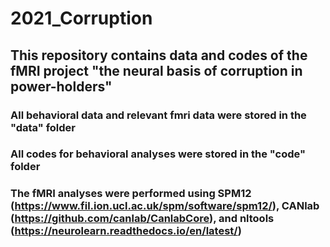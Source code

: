 # 2021_Corruption
## This repository contains data and codes of the fMRI project "the neural basis of corruption in power-holders"
### All behavioral data and relevant fmri data were stored in the "data" folder
### All codes for behavioral analyses were stored in the "code" folder
### The fMRI analyses were performed using SPM12 (https://www.fil.ion.ucl.ac.uk/spm/software/spm12/), CANlab (https://github.com/canlab/CanlabCore), and nltools (https://neurolearn.readthedocs.io/en/latest/)
